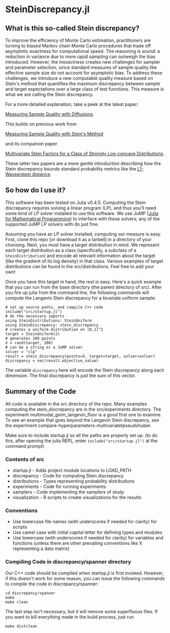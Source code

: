 # SteinDiscrepancy.jl

## What is this so-called Stein discrepancy?

To improve the efficiency of Monte Carlo estimation, practitioners are
turning to biased Markov chain Monte Carlo procedures that trade off
asymptotic exactness for computational speed. The reasoning is sound: a
reduction in variance due to more rapid sampling can outweigh the bias
introduced. However, the inexactness creates new challenges for sampler and
parameter selection, since standard measures of sample quality like
effective sample size do not account for asymptotic bias. To address these
challenges, we introduce a new computable quality measure based on Stein's
method that quantifies the maximum discrepancy between sample and target
expectations over a large class of test functions. This measure is what
we are calling the Stein discrepancy.

For a more detailed explanation, take a peek at the latest paper:

[Measuring Sample Quality with Diffusions](https://arxiv.org/abs/1611.06972).

This builds on previous work from

[Measuring Sample Quality with Stein's Method](http://arxiv.org/abs/1506.03039)

and its companion paper

[Multivariate Stein Factors for a Class of Strongly Log-concave
Distributions](http://arxiv.org/abs/1512.07392).

These latter two papers are a more gentle introduction describing how the
Stein discrepancy bounds standard probability metrics like the
[L1-Wasserstein distance](https://en.wikipedia.org/wiki/Wasserstein_metric).

## So how do I use it?

This software has been tested on Julia v0.4.5. Computing the Stein
discrepancy requires solving a linear program (LP), and thus you'll need
some kind of LP solver installed to use this software. We use JuMP ([Julia
for Mathematical Programming](https://jump.readthedocs.org/en/latest/)) to
interface with these solvers; any of the supported JuMP LP solvers with do
just fine.

Assuming you have an LP solver installed, computing our measure is easy.
First, clone this repo [or download it as a tarbell] in a directory of your
choosing. Next, you must have a target distribution in mind.  We represent
each target distribution as a class (specifically, a subclass of a
`SteinDistribution`) and encode all relevant information about the target
(like the gradient of its log density) in that class. Various examples of
target distributions can be found in the src/distributions. Feel free to add
your own!

Once you have this target in hand, the rest is easy. Here's a quick example
that you can run from the base directory (the parent directory of
src). After you fire up julia from the command line, the following commands
will compute the Langevin Stein discrepancy for a bivariate uniform sample:

```
# set up source paths, and compile C++ code
include("src/startup.jl")
# do the necessary imports
using SteinDistributions: SteinUniform
using SteinDiscrepancy: stein_discrepancy
# creates a uniform distribution on [0,1]^2
target = SteinUniform(2)
# generates 100 points
X = rand(target, 100)
# can be a string or a JuMP solver
solver = "clp"
result = stein_discrepancy(points=X, target=target, solver=solver)
discrepancy = vec(result.objective_value)
```

The variable `discrepancy` here will encode the Stein discrepancy along each
dimension. The final discrepancy is just the sum of this vector.

## Summary of the Code

All code is available in the src directory of the repo. Many examples
computing the stein_discrepancy are in the src/experiments directory. The
experiment multimodal_gmm_langevin_floor is a good first one to examine. To
see an example that goes beyond the Langevin Stein discrepancy, see the
experiment compare-hyperparameters-multivariatetpseudohuber.

Make sure to include startup.jl so all the paths are properly set up.
(to do this, after opening the julia REPL, enter `include("src/startup.jl")`
at the command prompt)

### Contents of src

* startup.jl - Adds project module locations to LOAD_PATH
* discrepancy - Code for computing Stein discrepancy
* distributions - Types representing probability distributions
* experiments - Code for running experiments
* samplers - Code implementing the samplers of study
* visualization - R scripts to create visualizations for the results

### Conventions

* Use lowercase file names (with underscores if needed for clarity) for scripts
* Use camel case with initial capital letter for defining types and modules
* Use lowercase (with underscores if needed for clarity) for variables and
  functions (unless there are other prevailing conventions like X representing
    a data matrix)

### Compiling Code in discrepancy/spanner directory

Our C++ code should be compiled when startup.jl is first invoked. However,
if this doesn't work for some reason, you can issue the following
commands to compile the code in discrepancy/spanner:

```
cd discrepancy/spanner
make
make clean
```

The last step isn't necessary, but it will remove some superfluous
files. If you want to kill everything made in the build process, just run

```
make distclean
```